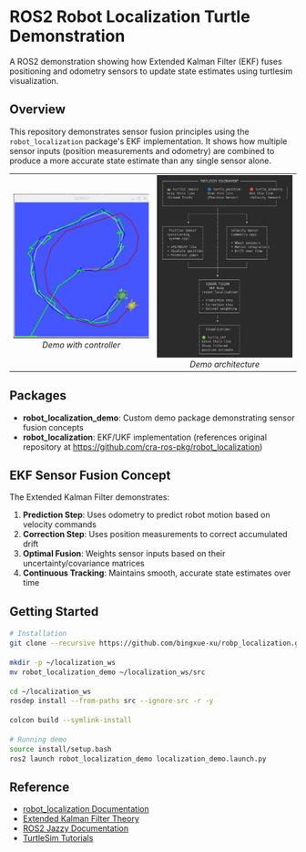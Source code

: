 # ROS2 Robot Localization Turtle Demonstration

A ROS2 demonstration showing how Extended Kalman Filter (EKF) fuses positioning and odometry sensors to update state estimates using turtlesim visualization.

## Overview

This repository demonstrates sensor fusion principles using the `robot_localization` package's EKF implementation. It shows how multiple sensor inputs (position measurements and odometry) are combined to produce a more accurate state estimate than any single sensor alone.

<div align="center">
  <table>
    <tr>
      <td align="center" width="50%">
        <img src="images/turtle_demo.png" alt="Turtle Demo" width="500"/>
        <br/><i>Demo with controller</i>
      </td>
      <td align="center" width="60%">
        <img src="images/architecture.png" alt="Demonstration Architecture" width="700"/>
        <br/><i>Demo architecture</i>
      </td>
    </tr>
  </table>
</div>




## Packages

- **robot_localization_demo**: Custom demo package demonstrating sensor fusion concepts
- **robot_localization**: EKF/UKF implementation (references original repository at https://github.com/cra-ros-pkg/robot_localization)

## EKF Sensor Fusion Concept

The Extended Kalman Filter demonstrates:

1. **Prediction Step**: Uses odometry to predict robot motion based on velocity commands
2. **Correction Step**: Uses position measurements to correct accumulated drift
3. **Optimal Fusion**: Weights sensor inputs based on their uncertainty/covariance matrices
4. **Continuous Tracking**: Maintains smooth, accurate state estimates over time

## Getting Started

```bash
# Installation
git clone --recursive https://github.com/bingxue-xu/robp_localization.git

mkdir -p ~/localization_ws
mv robot_localization_demo ~/localization_ws/src

cd ~/localization_ws
rosdep install --from-paths src --ignore-src -r -y

colcon build --symlink-install

# Running demo
source install/setup.bash
ros2 launch robot_localization_demo localization_demo.launch.py
```

## Reference

- [robot_localization Documentation](http://docs.ros.org/en/latest/p/robot_localization/)
- [Extended Kalman Filter Theory](https://en.wikipedia.org/wiki/Extended_Kalman_filter)
- [ROS2 Jazzy Documentation](https://docs.ros.org/en/jazzy/)
- [TurtleSim Tutorials](https://docs.ros.org/en/jazzy/Tutorials/Beginner-CLI-Tools/Introducing-Turtlesim/Introducing-Turtlesim.html)
